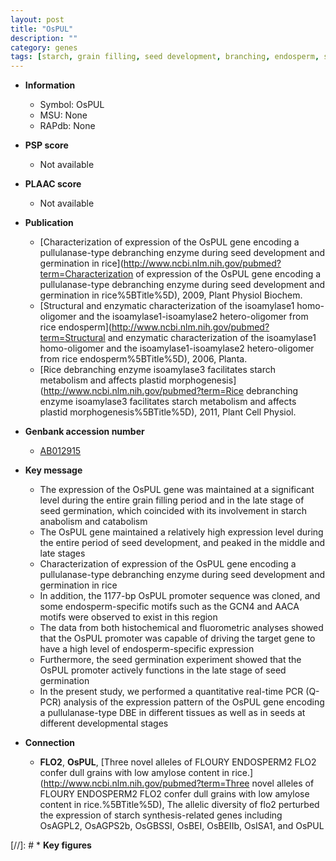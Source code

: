 ```yaml
---
layout: post
title: "OsPUL"
description: ""
category: genes
tags: [starch, grain filling, seed development, branching, endosperm, seed germination, seed, grain]
---
```


* **Information**  
    + Symbol: OsPUL  
    + MSU: None  
    + RAPdb: None  

* **PSP score**  
    + Not available 

* **PLAAC score**  
    + Not available 

* **Publication**  
    + [Characterization of expression of the OsPUL gene encoding a pullulanase-type debranching enzyme during seed development and germination in rice](http://www.ncbi.nlm.nih.gov/pubmed?term=Characterization of expression of the OsPUL gene encoding a pullulanase-type debranching enzyme during seed development and germination in rice%5BTitle%5D), 2009, Plant Physiol Biochem.
    + [Structural and enzymatic characterization of the isoamylase1 homo-oligomer and the isoamylase1-isoamylase2 hetero-oligomer from rice endosperm](http://www.ncbi.nlm.nih.gov/pubmed?term=Structural and enzymatic characterization of the isoamylase1 homo-oligomer and the isoamylase1-isoamylase2 hetero-oligomer from rice endosperm%5BTitle%5D), 2006, Planta.
    + [Rice debranching enzyme isoamylase3 facilitates starch metabolism and affects plastid morphogenesis](http://www.ncbi.nlm.nih.gov/pubmed?term=Rice debranching enzyme isoamylase3 facilitates starch metabolism and affects plastid morphogenesis%5BTitle%5D), 2011, Plant Cell Physiol.

* **Genbank accession number**  
    + [AB012915](http://www.ncbi.nlm.nih.gov/nuccore/AB012915)

* **Key message**  
    + The expression of the OsPUL gene was maintained at a significant level during the entire grain filling period and in the late stage of seed germination, which coincided with its involvement in starch anabolism and catabolism
    + The OsPUL gene maintained a relatively high expression level during the entire period of seed development, and peaked in the middle and late stages
    + Characterization of expression of the OsPUL gene encoding a pullulanase-type debranching enzyme during seed development and germination in rice
    + In addition, the 1177-bp OsPUL promoter sequence was cloned, and some endosperm-specific motifs such as the GCN4 and AACA motifs were observed to exist in this region
    + The data from both histochemical and fluorometric analyses showed that the OsPUL promoter was capable of driving the target gene to have a high level of endosperm-specific expression
    + Furthermore, the seed germination experiment showed that the OsPUL promoter actively functions in the late stage of seed germination
    + In the present study, we performed a quantitative real-time PCR (Q-PCR) analysis of the expression pattern of the OsPUL gene encoding a pullulanase-type DBE in different tissues as well as in seeds at different developmental stages

* **Connection**  
    + __FLO2__, __OsPUL__, [Three novel alleles of FLOURY ENDOSPERM2 FLO2 confer dull grains with low amylose content in rice.](http://www.ncbi.nlm.nih.gov/pubmed?term=Three novel alleles of FLOURY ENDOSPERM2 FLO2 confer dull grains with low amylose content in rice.%5BTitle%5D), The allelic diversity of flo2 perturbed the expression of starch synthesis-related genes including OsAGPL2, OsAGPS2b, OsGBSSI, OsBEI, OsBEIIb, OsISA1, and OsPUL

[//]: # * **Key figures**  


